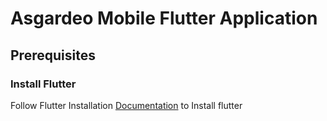 # Asgardeo Mobile Flutter Application

## Prerequisites

### Install Flutter
Follow Flutter Installation [Documentation](https://docs.flutter.dev/get-started/instal) to Install flutter